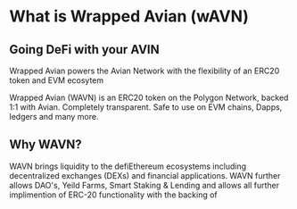 # What is Wrapped Avian (wAVN)

## Going DeFi with your AVIN

Wrapped Avian powers the Avian Network with the flexibility of an ERC20 token and EVM ecosytem

Wrapped Avian (WAVN) is an ERC20 token on the Polygon Network, backed 1:1 with Avian.
Completely transparent. Safe to use on EVM chains, Dapps, ledgers and many more.

## Why WAVN?
WAVN brings liquidity to the defiEthereum ecosystems including decentralized exchanges (DEXs) and financial applications. WAVN further allows DAO's, Yeild Farms, Smart Staking & Lending and allows all further implimention of ERC-20 functionality with the backing of 
